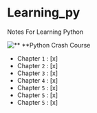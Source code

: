 # Learning_py
Notes For Learning Python

![** **Python Crash Course](https://encrypted-tbn0.gstatic.com/images?q=tbn:ANd9GcRizmL_sT2l2OuzMSQfDKhp6TrBK03z1206Ag&s)

- Chapter `1`  :  [x]
- Chapter `2`  :  [x]
- Chapter `3`  :  [x]
- Chapter `4`  :  [x]
- Chapter `5`  :  [x]
- Chapter `5`  :  [x]
- Chapter `5`  :  [x]
